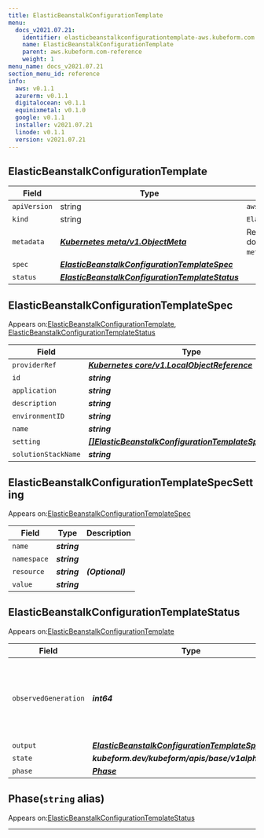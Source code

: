 ```yaml
---
title: ElasticBeanstalkConfigurationTemplate
menu:
  docs_v2021.07.21:
    identifier: elasticbeanstalkconfigurationtemplate-aws.kubeform.com
    name: ElasticBeanstalkConfigurationTemplate
    parent: aws.kubeform.com-reference
    weight: 1
menu_name: docs_v2021.07.21
section_menu_id: reference
info:
  aws: v0.1.1
  azurerm: v0.1.1
  digitalocean: v0.1.1
  equinixmetal: v0.1.0
  google: v0.1.1
  installer: v2021.07.21
  linode: v0.1.1
  version: v2021.07.21
---
```


## ElasticBeanstalkConfigurationTemplate
| Field | Type | Description |
| ------ | ----- | ----------- |
| `apiVersion` | string | `aws.kubeform.com/v1alpha1` |
|    `kind` | string | `ElasticBeanstalkConfigurationTemplate` |
| `metadata` | ***[Kubernetes meta/v1.ObjectMeta](https://v1-18.docs.kubernetes.io/docs/reference/generated/kubernetes-api/v1.18/#objectmeta-v1-meta)***|Refer to the Kubernetes API documentation for the fields of the `metadata` field.|
| `spec` | ***[ElasticBeanstalkConfigurationTemplateSpec](#elasticbeanstalkconfigurationtemplatespec)***||
| `status` | ***[ElasticBeanstalkConfigurationTemplateStatus](#elasticbeanstalkconfigurationtemplatestatus)***||
## ElasticBeanstalkConfigurationTemplateSpec

Appears on:[ElasticBeanstalkConfigurationTemplate](#elasticbeanstalkconfigurationtemplate), [ElasticBeanstalkConfigurationTemplateStatus](#elasticbeanstalkconfigurationtemplatestatus)

| Field | Type | Description |
| ------ | ----- | ----------- |
| `providerRef` | ***[Kubernetes core/v1.LocalObjectReference](https://v1-18.docs.kubernetes.io/docs/reference/generated/kubernetes-api/v1.18/#localobjectreference-v1-core)***||
| `id` | ***string***||
| `application` | ***string***||
| `description` | ***string***| ***(Optional)*** |
| `environmentID` | ***string***| ***(Optional)*** |
| `name` | ***string***||
| `setting` | ***[[]ElasticBeanstalkConfigurationTemplateSpecSetting](#elasticbeanstalkconfigurationtemplatespecsetting)***| ***(Optional)*** |
| `solutionStackName` | ***string***| ***(Optional)*** |
## ElasticBeanstalkConfigurationTemplateSpecSetting

Appears on:[ElasticBeanstalkConfigurationTemplateSpec](#elasticbeanstalkconfigurationtemplatespec)

| Field | Type | Description |
| ------ | ----- | ----------- |
| `name` | ***string***||
| `namespace` | ***string***||
| `resource` | ***string***| ***(Optional)*** |
| `value` | ***string***||
## ElasticBeanstalkConfigurationTemplateStatus

Appears on:[ElasticBeanstalkConfigurationTemplate](#elasticbeanstalkconfigurationtemplate)

| Field | Type | Description |
| ------ | ----- | ----------- |
| `observedGeneration` | ***int64***| ***(Optional)*** Resource generation, which is updated on mutation by the API Server.|
| `output` | ***[ElasticBeanstalkConfigurationTemplateSpec](#elasticbeanstalkconfigurationtemplatespec)***| ***(Optional)*** |
| `state` | ***kubeform.dev/kubeform/apis/base/v1alpha1.State***| ***(Optional)*** |
| `phase` | ***[Phase](#phase)***| ***(Optional)*** |
## Phase(`string` alias)

Appears on:[ElasticBeanstalkConfigurationTemplateStatus](#elasticbeanstalkconfigurationtemplatestatus)

---
